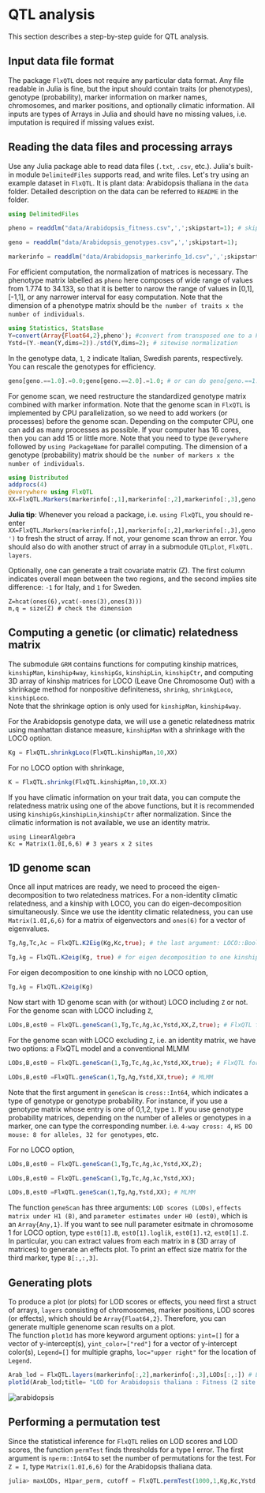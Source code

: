 # QTL analysis

This section describes a step-by-step guide for QTL analysis.

## Input data file format

The package `FlxQTL` does not require any particular data format.  Any file readable in Julia is fine, but the input should contain traits (or phenotypes), genotype (probability), marker information on marker names, chromosomes, and marker positions, and optionally climatic information.  All inputs are types of 
Arrays in Julia and should have no missing values, i.e. imputation is required if missing values exist.

## Reading the data files and processing arrays

Use any Julia package able to read data files (`.txt`, `.csv`, etc.).  Julia's built-in module `DelimitedFiles` supports read, and write files. 
Let's try using an example dataset in `FlxQTL`. It is plant data: Arabidopsis thaliana in the `data` folder.  Detailed description on the data can be 
referred to `README` in the folder.

```julia
using DelimitedFiles

pheno = readdlm("data/Arabidopsis_fitness.csv",',';skipstart=1); # skip to read the first row (column names) to obtain a matrix only

geno = readdlm("data/Arabidopsis_genotypes.csv",',';skipstart=1); 

markerinfo = readdlm("data/Arabidopsis_markerinfo_1d.csv",',';skipstart=1);

```

For efficient computation, the normalization of matrices is necessary.  The phenotype matrix labelled as `pheno` here composes of wide range of values 
from 1.774 to 34.133, so that it is better to narow the range of values in [0,1], [-1,1], or any narrower interval for easy computation.  Note that 
the dimension of a phenotype matrix should be `the number of traits x the number of individuals`.

```julia
using Statistics, StatsBase
Y=convert(Array{Float64,2},pheno'); #convert from transposed one to a Float64 matrix
Ystd=(Y.-mean(Y,dims=2))./std(Y,dims=2); # sitewise normalization
```

In the genotype data, `1`, `2` indicate Italian, Swedish parents, respectively. You can rescale the genotypes for efficiency. 

```julia
geno[geno.==1.0].=0.0;geno[geno.==2.0].=1.0; # or can do geno[geno.==1.0].=-1.0 for only genome scan

```
For genome scan, we need restructure the standardized genotype matrix combined with marker information.  Note that the genome scan in `FlxQTL` is 
implemented by CPU parallelization, so we need to add workers (or processes) before the genome scan.  Depending on the computer CPU, one can add as many 
processes as possible. If your computer has 16 cores, then you can add 15 or little more.  Note that you need to type `@everywhere` followed by `using PackageName` for parallel computing.  The dimension of a genotype (probability) matrix should be 
`the number of markers x the number of individuals`.

```julia
using Distributed
addprocs(4) 
@everywhere using FlxQTL 
XX=FlxQTL.Markers(markerinfo[:,1],markerinfo[:,2],markerinfo[:,3],geno') # marker names, chromosomes, marker positions, genotypes

```
**Julia tip**: Whenever you reload a package, i.e. `using FlxQTL`, you should re-enter `XX=FlxQTL.Markers(markerinfo[:,1],markerinfo[:,2],markerinfo[:,3],geno')` to 
fresh the struct of array.  If not, your genome scan throw an error.  You should also do with another struct of array in a submodule `QTLplot`, `FlxQTL. layers`.

Optionally, one can generate a trait covariate matrix (Z).  The first column indicates overall mean between the two regions, and 
the second implies site difference: `-1` for Italy, and `1` for Sweden.

```@repl
Z=hcat(ones(6),vcat(-ones(3),ones(3)))
m,q = size(Z) # check the dimension
```

## Computing a genetic (or climatic) relatedness matrix

The submodule `GRM` contains functions for computing kinship matrices, `kinshipMan`, `kinship4way`, `kinshipGs`, `kinshipLin`, `kinshipCtr`, and computing 
3D array of kinship matrices for LOCO (Leave One Chromosome Out) with a shrinkage method for nonpositive definiteness, 
`shrinkg`, `shrinkgLoco`, `kinshipLoco`.  
Note that the shrinkage option is only used for `kinshipMan`, `kinship4way`.

For the Arabidopsis genotype data, we will use a genetic relatedness matrix using manhattan distance measure, `kinshipMan` with a shrinkage with 
the LOCO option.

```julia
Kg = FlxQTL.shrinkgLoco(FlxQTL.kinshipMan,10,XX)
```
For no LOCO option with shrinkage,

```julia
K = FlxQTL.shrinkg(FlxQTL.kinshipMan,10,XX.X)
```


If you have climatic information on your trait data, you can compute the relatedness matrix using one of the above functions, but it is recommended using 
`kinshipGs`,`kinshipLin`,`kinshipCtr` after normalization.  Since the climatic information is not available, we use an identity matrix.

```@repl
using LinearAlgebra
Kc = Matrix(1.0I,6,6) # 3 years x 2 sites
```

## 1D genome scan

Once all input matrices are ready, we need to proceed the eigen-decomposition to two relatedness matrices. 
For a non-identity climatic relatedness, and a kinship with LOCO, you can do eigen-decomposition simultaneously.  Since we use the identity climatic 
relatedness, you can use `Matrix(1.0I,6,6)` for a matrix of eigenvectors and `ones(6)` for a vector of eigenvalues.

```julia
Tg,Λg,Tc,λc = FlxQTL.K2Eig(Kg,Kc,true); # the last argument: LOCO::Bool = false (default)

Tg,λg = FlxQTL.K2eig(Kg, true) # for eigen decomposition to one kinship with LOCO
```

For eigen decomposition to one kinship with no LOCO option,

```julia
Tg,λg = FlxQTL.K2eig(Kg)
```
Now start with 1D genome scan with (or without) LOCO including `Z` or not.  
For the genome scan with LOCO including `Z`, 

```julia
LODs,B,est0 = FlxQTL.geneScan(1,Tg,Tc,Λg,λc,Ystd,XX,Z,true); # FlxQTL for including Z (trait covariates) or Z=I
```
For the genome scan with LOCO excluding `Z`, i.e. an identity matrix, we have two options: a FlxQTL model and a conventional MLMM 
```julia
LODs,B,est0 = FlxQTL.geneScan(1,Tg,Tc,Λg,λc,Ystd,XX,true); # FlxQTL for Z=I 

LODs,B,est0 =FlxQTL.geneScan(1,Tg,Λg,Ystd,XX,true); # MLMM
```
Note that the first argument in `geneScan` is `cross::Int64`, which indicates a type of genotype or genotype probability.  For instance, if you use a 
genotype matrix whose entry is one of 0,1,2, type `1`. If you use genotype probability matrices, depending on the number of alleles or genotypes in a marker, one can type the corresponding number. i.e. `4-way cross: 4`, `HS DO mouse: 8 for alleles, 32 for genotypes`, etc.   

For no LOCO option,

```julia
LODs,B,est0 = FlxQTL.geneScan(1,Tg,Tc,Λg,λc,Ystd,XX,Z);

LODs,B,est0 = FlxQTL.geneScan(1,Tg,Tc,Λg,λc,Ystd,XX);

LODs,B,est0 =FlxQTL.geneScan(1,Tg,Λg,Ystd,XX); # MLMM
```
The function `geneScan` has three arguments: `LOD scores (LODs)`, `effects matrix under H1 (B)`, and `parameter estimates under H0 (est0)`, which 
is an `Array{Any,1}`.  If you want to see null parameter esitmate in chromosome 1 for LOCO option, type `est0[1].B`, `est0[1].loglik`, `est0[1].τ2`, 
`est0[1].Σ`.   
In particular, you can extract values from each matrix in `B` (3D array of matrices) to generate an effects plot. To print an effect size matrix for the 
third marker, type `B[:,:,3]`.


## Generating plots

To produce a plot (or plots) for LOD scores or effects, you need first a struct of arrays, `layers` consisting of chromosomes, marker positions, 
LOD scores (or effects), which should be `Array{Float64,2}`.  Therefore, you can generate multiple genenome scan results on a plot.  
The function `plot1d` has more keyword argument options: `yint=[]` for a vector of y-intercept(s), `yint_color=["red"]` for a vector of y-intercept 
color(s), `Legend=[]` for multiple graphs, `loc="upper right"` for the location of `Legend`.

```julia
Arab_lod = FlxQTL.layers(markerinfo[:,2],markerinfo[:,3],LODs[:,:]) # LODs is a vector here, so force to a matrix
plot1d(Arab_lod;title= "LOD for Arabidopsis thaliana : Fitness (2 site by 3 year, 6 traits)",ylabel="LOD")
```
![arabidopsis](guide/arab-lod.png)




## Performing a permutation test

Since the statistical inference for `FlxQTL` relies on LOD scores and LOD scores, the function `permTest` finds thresholds for a type I error.  The first 
argument is `nperm::Int64` to set the number of permutations for the test. For `Z = I`, type `Matrix(1.0I,6,6)` for the Arabidopsis thaliana data.

```julia
julia> maxLODs, H1par_perm, cutoff = FlxQTL.permTest(1000,1,Kg,Kc,Ystd,XX,Z;pval=[0.05 0.01])
```
